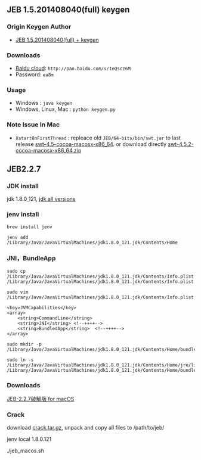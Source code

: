 ## JEB 1.5.201408040(full) keygen

### Origin Keygen Author
* [JEB 1.5.201408040(full) + keygen](http://bbs.pediy.com/showthread.php?t=202793)

### Downloads
* [Baidu cloud](http://pan.baidu.com/s/1eQscz6M): `http://pan.baidu.com/s/1eQscz6M`
* Password: `ea8m`

### Usage
* Windows : `java keygen`
* Windows, Linux, Mac : `python keygen.py`

### Note Issue In Mac
* `XstartOnFirstThread` : repleace old `JEB/64-bits/bin/swt.jar` to last release [swt-4.5-cocoa-macosx-x86_64](http://www.eclipse.org/swt/). or download directly [swt-4.5.2-cocoa-macosx-x86_64.zip](./jeb1.5/swt-4.5.2-cocoa-macosx-x86_64.zip)

## JEB2.2.7

### JDK install

jdk 1.8.0_121, [jdk all versions](https://www.oracle.com/technetwork/java/javase/downloads/java-archive-javase8-2177648.html)

### jenv install

```
brew install jenv

jenv add /Library/Java/JavaVirtualMachines/jdk1.8.0_121.jdk/Contents/Home
```

### JNI，BundleApp

```
sudo cp /Library/Java/JavaVirtualMachines/jdk1.8.0_121.jdk/Contents/Info.plist /Library/Java/JavaVirtualMachines/jdk1.8.0_121.jdk/Contents/Info.plist.bak

sudo vim /Library/Java/JavaVirtualMachines/jdk1.8.0_121.jdk/Contents/Info.plist
```

```
<key>JVMCapabilities</key>
<array>
    <string>CommandLine</string>
    <string>JNI</string> <!--++++-->
    <string>BundledApp</string>  <!--++++-->
</array>

```

```
sudo mkdir -p /Library/Java/JavaVirtualMachines/jdk1.8.0_121.jdk/Contents/Home/bundle/Libraries

sudo ln -s /Library/Java/JavaVirtualMachines/jdk1.8.0_121.jdk/Contents/Home/jre/lib/server/libjvm.dylib /Library/Java/JavaVirtualMachines/jdk1.8.0_121.jdk/Contents/Home/bundle/Libraries/libserver.dylib
```

### Downloads

[JEB-2.2.7破解版 for macOS](https://bbs.pediy.com/thread-230293.htm)

### Crack

download [crack.tar.gz](./jeb2.2/crack.tar.gz), unpack and copy all files to /path/to/jeb/

jenv local 1.8.0.121

./jeb_macos.sh
